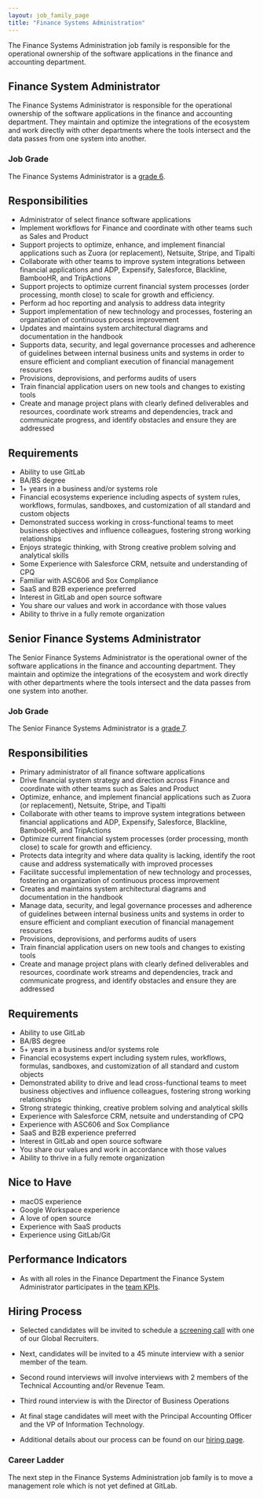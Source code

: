 ```yaml
---
layout: job_family_page
title: "Finance Systems Administration"
---
```

The Finance Systems Administration job family is responsible for the operational ownership of the software applications in the finance and accounting department.

## Finance System Administrator

The Finance Systems Administrator is responsible for the operational ownership of the software applications in the finance and accounting department. They maintain and optimize the integrations of the ecosystem and work directly with other departments where the tools intersect and the data passes from one system into another.

### Job Grade

The Finance Systems Administrator is a [grade 6](/handbook/total-rewards/compensation/compensation-calculator/#gitlab-job-grades).

## Responsibilities

- Administrator of select finance software applications
- Implement workflows for Finance and coordinate with other teams such as Sales and Product
- Support projects to optimize, enhance, and implement financial applications such as Zuora (or replacement), Netsuite, Stripe, and Tipalti
- Collaborate with other teams to improve system integrations between financial applications and ADP, Expensify, Salesforce, Blackline, BambooHR, and TripActions
- Support projects to optimize current financial system processes (order processing, month close) to scale for growth and efficiency.
- Perform ad hoc reporting and analysis to address data integrity
- Support implementation of new technology and processes, fostering an organization of continuous process improvement
- Updates and maintains system architectural diagrams and documentation in the handbook
- Supports data, security, and legal governance processes and adherence of guidelines between internal business units and systems in order to ensure efficient and compliant execution of financial management resources
- Provisions, deprovisions, and performs audits of users
- Train financial application users on new tools and changes to existing tools
- Create and manage project plans with clearly defined deliverables and resources, coordinate work streams and dependencies, track and communicate progress, and identify obstacles and ensure they are addressed

## Requirements

- Ability to use GitLab
- BA/BS degree
- 1+ years in a business and/or systems role
- Financial ecosystems experience including aspects of system rules, workflows, formulas, sandboxes, and customization of all standard and custom objects
- Demonstrated success working in cross-functional teams to meet business objectives and influence colleagues, fostering strong working relationships
- Enjoys strategic thinking, with Strong creative problem solving and analytical skills
- Some Experience with Salesforce CRM, netsuite and understanding of CPQ
- Familiar with ASC606 and Sox Compliance
- SaaS and B2B experience preferred
- Interest in GitLab and open source software
- You share our values and work in accordance with those values
- Ability to thrive in a fully remote organization

## Senior Finance Systems Administrator

The Senior Finance Systems Administrator is the operational owner of the software applications in the finance and accounting department.
They maintain and optimize the integrations of the ecosystem and work directly with other departments where the tools intersect and the data passes from one system into another.

### Job Grade

The Senior Finance Systems Administrator is a [grade 7](/handbook/total-rewards/compensation/compensation-calculator/#gitlab-job-grades).

## Responsibilities

- Primary administrator of all finance software applications
- Drive financial system strategy and direction across Finance and coordinate with other teams such as Sales and Product
- Optimize, enhance, and implement financial applications such as Zuora (or replacement), Netsuite, Stripe, and Tipalti
- Collaborate with other teams to improve system integrations between financial applications and ADP, Expensify, Salesforce, Blackline, BambooHR, and TripActions
- Optimize current financial system processes (order processing, month close) to scale for growth and efficiency.
- Protects data integrity and where data quality is lacking, identify the root cause and address systematically with improved processes
- Facilitate successful implementation of new technology and processes, fostering an organization of continuous process improvement
- Creates and maintains system architectural diagrams and documentation in the handbook
- Manage data, security, and legal governance processes and adherence of guidelines between internal business units and systems in order to ensure efficient and compliant execution of financial management resources
- Provisions, deprovisions, and performs audits of users
- Train financial application users on new tools and changes to existing tools
- Create and manage project plans with clearly defined deliverables and resources, coordinate work streams and dependencies, track and communicate progress, and identify obstacles and ensure they are addressed

## Requirements

- Ability to use GitLab
- BA/BS degree
- 5+ years in a business and/or systems role
- Financial ecosystems expert including system rules, workflows, formulas, sandboxes, and customization of all standard and custom objects
- Demonstrated ability to drive and lead cross-functional teams to meet business objectives and influence colleagues, fostering strong working relationships
- Strong strategic thinking, creative problem solving and analytical skills
- Experience with Salesforce CRM, netsuite and understanding of CPQ
- Experience with ASC606 and Sox Compliance
- SaaS and B2B experience preferred
- Interest in GitLab and open source software
- You share our values and work in accordance with those values
- Ability to thrive in a fully remote organization

## Nice to Have

- macOS experience
- Google Workspace experience
- A love of open source
- Experience with SaaS products
- Experience using GitLab/Git

## Performance Indicators

- As with all roles in the Finance Department the Finance System Administrator participates in the [team KPIs](/handbook/ceo/kpis/#finance-kpis).

## Hiring Process

- Selected candidates will be invited to schedule a [screening call](https://about.gitlab.com/handbook/hiring/#screening-call) with one of our Global Recruiters.
- Next, candidates will be invited to a 45 minute interview with a senior member of the team.
- Second round interviews will involve interviews with 2 members of the Technical Accounting and/or Revenue Team.
- Third round interview is with the Director of Business Operations
- At final stage candidates will meet with the Principal Accounting Officer and the VP of Information Technology.

- Additional details about our process can be found on our [hiring page](https://about.gitlab.com/handbook/hiring).

### Career Ladder

The next step in the Finance Systems Administration job family is to move a management role which is not yet defined at GitLab.
